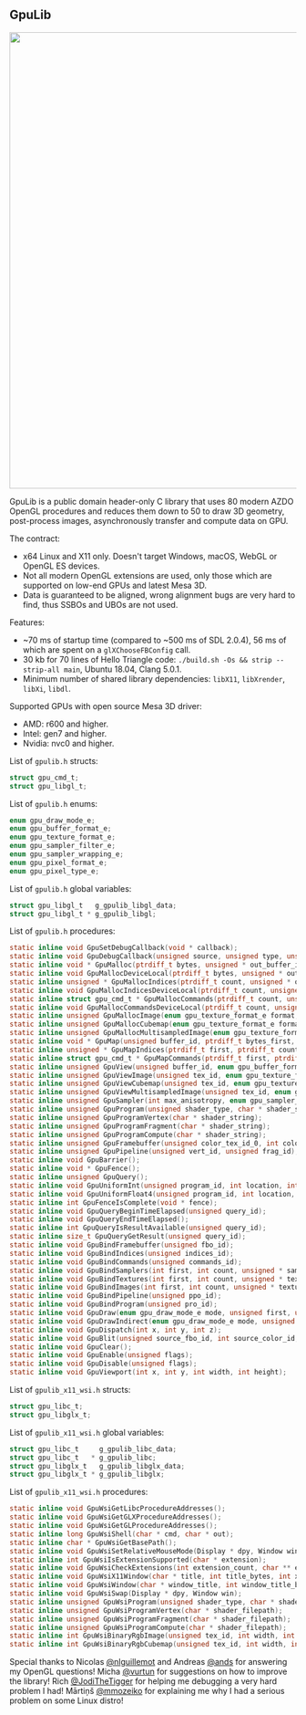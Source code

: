GpuLib
------

<img width="800px" src="https://i.imgur.com/dQEm83w.gif" />

GpuLib is a public domain header-only C library that uses 80 modern AZDO OpenGL procedures and reduces them down to 50
to draw 3D geometry, post-process images, asynchronously transfer and compute data on GPU.

The contract:

 * x64 Linux and X11 only. Doesn't target Windows, macOS, WebGL or OpenGL ES devices.
 * Not all modern OpenGL extensions are used, only those which are supported on low-end GPUs and latest Mesa 3D.
 * Data is guaranteed to be aligned, wrong alignment bugs are very hard to find, thus SSBOs and UBOs are not used.

Features:

 * ~70 ms of startup time (compared to ~500 ms of SDL 2.0.4), 56 ms of which are spent on a `glXChooseFBConfig` call.
 * 30 kb for 70 lines of Hello Triangle code: `./build.sh -Os && strip --strip-all main`, Ubuntu 18.04, Clang 5.0.1.
 * Minimum number of shared library dependencies: `libX11`, `libXrender`, `libXi`, `libdl`.

Supported GPUs with open source Mesa 3D driver:
 * AMD: r600 and higher.
 * Intel: gen7 and higher.
 * Nvidia: nvc0 and higher.

List of `gpulib.h` structs:

```c
struct gpu_cmd_t;
struct gpu_libgl_t;
```

List of `gpulib.h` enums:

```c
enum gpu_draw_mode_e;
enum gpu_buffer_format_e;
enum gpu_texture_format_e;
enum gpu_sampler_filter_e;
enum gpu_sampler_wrapping_e;
enum gpu_pixel_format_e;
enum gpu_pixel_type_e;
```

List of `gpulib.h` global variables:

```c
struct gpu_libgl_t   g_gpulib_libgl_data;
struct gpu_libgl_t * g_gpulib_libgl;
```

List of `gpulib.h` procedures:

```c
static inline void GpuSetDebugCallback(void * callback);
static inline void GpuDebugCallback(unsigned source, unsigned type, unsigned id, unsigned severity, int length, char * message, void * user_data);
static inline void * GpuMalloc(ptrdiff_t bytes, unsigned * out_buffer_id);
static inline void GpuMallocDeviceLocal(ptrdiff_t bytes, unsigned * out_buffer_id);
static inline unsigned * GpuMallocIndices(ptrdiff_t count, unsigned * out_indices_id);
static inline void GpuMallocIndicesDeviceLocal(ptrdiff_t count, unsigned * out_indices_id);
static inline struct gpu_cmd_t * GpuMallocCommands(ptrdiff_t count, unsigned * out_commands_id);
static inline void GpuMallocCommandsDeviceLocal(ptrdiff_t count, unsigned * out_commands_id);
static inline unsigned GpuMallocImage(enum gpu_texture_format_e format, int width, int height, int layer_count, int mipmap_count);
static inline unsigned GpuMallocCubemap(enum gpu_texture_format_e format, int width, int height, int layer_count, int mipmap_count);
static inline unsigned GpuMallocMultisampledImage(enum gpu_texture_format_e format, int width, int height, int layer_count, int msaa_samples);
static inline void * GpuMap(unsigned buffer_id, ptrdiff_t bytes_first, ptrdiff_t bytes_count);
static inline unsigned * GpuMapIndices(ptrdiff_t first, ptrdiff_t count);
static inline struct gpu_cmd_t * GpuMapCommands(ptrdiff_t first, ptrdiff_t count);
static inline unsigned GpuView(unsigned buffer_id, enum gpu_buffer_format_e format, ptrdiff_t bytes_first, ptrdiff_t bytes_count);
static inline unsigned GpuViewImage(unsigned tex_id, enum gpu_texture_format_e format, int layer_first, int layer_count, int mipmap_first, int mipmap_count);
static inline unsigned GpuViewCubemap(unsigned tex_id, enum gpu_texture_format_e format, int layer_first, int layer_count, int mipmap_first, int mipmap_count);
static inline unsigned GpuViewMultisampledImage(unsigned tex_id, enum gpu_texture_format_e format, int layer_first, int layer_count, int mipmap_first, int mipmap_count);
static inline unsigned GpuSampler(int max_anisotropy, enum gpu_sampler_filter_e min_filter, enum gpu_sampler_filter_e mag_filter, enum gpu_sampler_wrapping_e wrapping);
static inline unsigned GpuProgram(unsigned shader_type, char * shader_string);
static inline unsigned GpuProgramVertex(char * shader_string);
static inline unsigned GpuProgramFragment(char * shader_string);
static inline unsigned GpuProgramCompute(char * shader_string);
static inline unsigned GpuFramebuffer(unsigned color_tex_id_0, int color_tex_layer_0, unsigned color_tex_id_1, int color_tex_layer_1, unsigned color_tex_id_2, int color_tex_layer_2, unsigned color_tex_id_3, int color_tex_layer_3, unsigned depth_tex_id_0, int depth_tex_layer_0);
static inline unsigned GpuPipeline(unsigned vert_id, unsigned frag_id);
static inline void GpuBarrier();
static inline void * GpuFence();
static inline unsigned GpuQuery();
static inline void GpuUniformInt(unsigned program_id, int location, int count, int * value);
static inline void GpuUniformFloat4(unsigned program_id, int location, int count, float * value);
static inline int GpuFenceIsComplete(void * fence);
static inline void GpuQueryBeginTimeElapsed(unsigned query_id);
static inline void GpuQueryEndTimeElapsed();
static inline int GpuQueryIsResultAvailable(unsigned query_id);
static inline size_t GpuQueryGetResult(unsigned query_id);
static inline void GpuBindFramebuffer(unsigned fbo_id);
static inline void GpuBindIndices(unsigned indices_id);
static inline void GpuBindCommands(unsigned commands_id);
static inline void GpuBindSamplers(int first, int count, unsigned * sampler_ids);
static inline void GpuBindTextures(int first, int count, unsigned * texture_ids);
static inline void GpuBindImages(int first, int count, unsigned * texture_ids);
static inline void GpuBindPipeline(unsigned ppo_id);
static inline void GpuBindProgram(unsigned pro_id);
static inline void GpuDraw(enum gpu_draw_mode_e mode, unsigned first, unsigned count, unsigned instance_count);
static inline void GpuDrawIndirect(enum gpu_draw_mode_e mode, unsigned binded_commands_first, unsigned binded_commands_count);
static inline void GpuDispatch(int x, int y, int z);
static inline void GpuBlit(unsigned source_fbo_id, int source_color_id, int source_x, int source_y, int source_width, int source_height, unsigned target_fbo_id, int target_color_id, int target_x, int target_y, int target_width, int target_height);
static inline void GpuClear();
static inline void GpuEnable(unsigned flags);
static inline void GpuDisable(unsigned flags);
static inline void GpuViewport(int x, int y, int width, int height);
```

List of `gpulib_x11_wsi.h` structs:

```c
struct gpu_libc_t;
struct gpu_libglx_t;
```

List of `gpulib_x11_wsi.h` global variables:

```c
struct gpu_libc_t     g_gpulib_libc_data;
struct gpu_libc_t   * g_gpulib_libc;
struct gpu_libglx_t   g_gpulib_libglx_data;
struct gpu_libglx_t * g_gpulib_libglx;
```

List of `gpulib_x11_wsi.h` procedures:

```c
static inline void GpuWsiGetLibcProcedureAddresses();
static inline void GpuWsiGetGLXProcedureAddresses();
static inline void GpuWsiGetGLProcedureAddresses();
static inline long GpuWsiShell(char * cmd, char * out);
static inline char * GpuWsiGetBasePath();
static inline void GpuWsiSetRelativeMouseMode(Display * dpy, Window win, int enabled);
static inline int GpuWsiIsExtensionSupported(char * extension);
static inline void GpuWsiCheckExtensions(int extension_count, char ** extensions);
static inline void GpuWsiX11Window(char * title, int title_bytes, int x, int y, int w, int h, int msaa_sample_count, Display ** out_display, Window * out_window);
static inline void GpuWsiWindow(char * window_title, int window_title_bytes, int window_width, int window_height, int msaa_samples, char * out_scancodes, Display ** out_dpy, Window * out_win);
static inline void GpuWsiSwap(Display * dpy, Window win);
static inline unsigned GpuWsiProgram(unsigned shader_type, char * shader_filepath);
static inline unsigned GpuWsiProgramVertex(char * shader_filepath);
static inline unsigned GpuWsiProgramFragment(char * shader_filepath);
static inline unsigned GpuWsiProgramCompute(char * shader_filepath);
static inline int GpuWsiBinaryRgbImage(unsigned tex_id, int width, int height, int layer_count, char * img_binary_filepath);
static inline int GpuWsiBinaryRgbCubemap(unsigned tex_id, int width, int height, int layer_count, char * cbm_binary_filepath);
```

Special thanks to Nicolas [@nlguillemot](https://github.com/nlguillemot) and Andreas [@ands](https://github.com/ands)
for answering my OpenGL questions!
Micha [@vurtun](https://github.com/vurtun) for suggestions on how to improve the library!
Rich [@JodiTheTigger](https://github.com/JodiTheTigger) for helping me debugging a very hard problem I had!
Mārtiņš [@mmozeiko](https://github.com/mmozeiko) for explaining me why I had a serious problem on some Linux distro!
